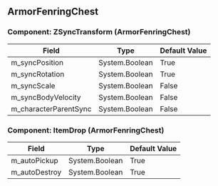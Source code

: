 ## ArmorFenringChest

### Component: ZSyncTransform (ArmorFenringChest)

|Field|Type|Default Value|
|-----|----|-------------|
|m_syncPosition|System.Boolean|True|
|m_syncRotation|System.Boolean|True|
|m_syncScale|System.Boolean|False|
|m_syncBodyVelocity|System.Boolean|False|
|m_characterParentSync|System.Boolean|False|

### Component: ItemDrop (ArmorFenringChest)

|Field|Type|Default Value|
|-----|----|-------------|
|m_autoPickup|System.Boolean|True|
|m_autoDestroy|System.Boolean|True|

